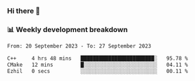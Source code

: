 ### Hi there 👋

### 📊 Weekly development breakdown
<!--START_SECTION:waka-->

```txt
From: 20 September 2023 - To: 27 September 2023

C++     4 hrs 48 mins   ████████████████████████░   95.78 %
CMake   12 mins         █░░░░░░░░░░░░░░░░░░░░░░░░   04.11 %
Ezhil   0 secs          ░░░░░░░░░░░░░░░░░░░░░░░░░   00.11 %
```

<!--END_SECTION:waka-->

